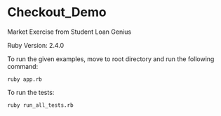 # Checkout_Demo
Market Exercise from Student Loan Genius

Ruby Version: 2.4.0

To run the given examples, move to root directory and run the following command:

```
ruby app.rb
```

To run the tests:

```
ruby run_all_tests.rb
```

